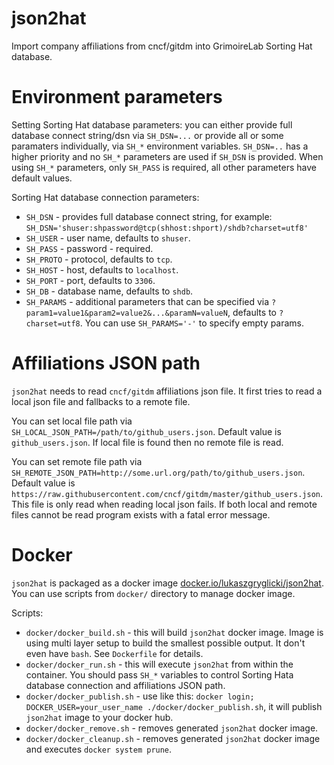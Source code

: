 # json2hat

Import company affiliations from cncf/gitdm into GrimoireLab Sorting Hat database.

# Environment parameters

Setting Sorting Hat database parameters: you can either provide full database connect string/dsn via `SH_DSN=...` or provide all or some paramaters individually, via `SH_*` environment variables. `SH_DSN=..` has a higher priority and no `SH_*` parameters are used if `SH_DSN` is provided. When using `SH_*` parameters, only `SH_PASS` is required, all other parameters have default values.

Sorting Hat database connection parameters:
- `SH_DSN` - provides full database connect string, for example: `SH_DSN='shuser:shpassword@tcp(shhost:shport)/shdb?charset=utf8'`
- `SH_USER` - user name, defaults to `shuser`.
- `SH_PASS` - password - required.
- `SH_PROTO` - protocol, defaults to `tcp`.
- `SH_HOST` - host, defaults to `localhost`.
- `SH_PORT` - port, defaults to `3306`.
- `SH_DB` - database name, defaults to `shdb`.
- `SH_PARAMS` - additional parameters that can be specified via `?param1=value1&param2=value2&...&paramN=valueN`, defaults to `?charset=utf8`. You can use `SH_PARAMS='-'` to specify empty params.


# Affiliations JSON path

`json2hat` needs to read `cncf/gitdm` affiliations json file. It first tries to read a local json file and fallbacks to a remote file.

You can set local file path via `SH_LOCAL_JSON_PATH=/path/to/github_users.json`. Default value is `github_users.json`. If local file is found then no remote file is read.

You can set remote file path via `SH_REMOTE_JSON_PATH=http://some.url.org/path/to/github_users.json`. Default value is `https://raw.githubusercontent.com/cncf/gitdm/master/github_users.json`. This file is only read when reading local json fails. If both local and remote files cannot be read program exists with a fatal error message.

# Docker

`json2hat` is packaged as a docker image [docker.io/lukaszgryglicki/json2hat](https://cloud.docker.com/u/lukaszgryglicki/repository/docker/lukaszgryglicki/json2hat). You can use scripts from `docker/` directory to manage docker image.

Scripts:

- `docker/docker_build.sh` - this will build `json2hat` docker image. Image is using multi layer setup to build the smallest possible output. It don't even have `bash`. See `Dockerfile` for details.
- `docker/docker_run.sh` - this will execute `json2hat` from within the container. You should pass `SH_*` variables to control Sorting Hata database connection and affiliations JSON path.
- `docker/docker_publish.sh` - use like this: `docker login; DOCKER_USER=your_user_name ./docker/docker_publish.sh`, it will publish `json2hat` image to your docker hub.
- `docker/docker_remove.sh` - removes generated `json2hat` docker image.
- `docker/docker_cleanup.sh` - removes generated `json2hat` docker image and executes `docker system prune`.
